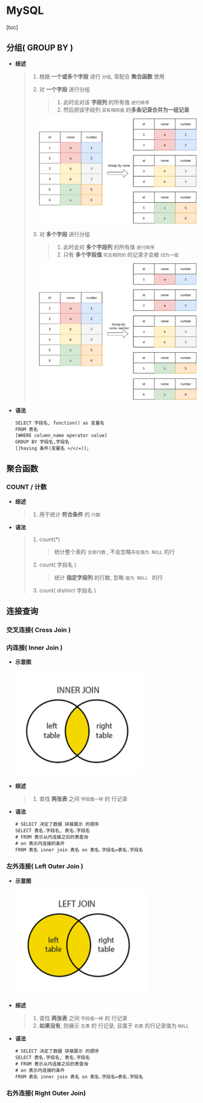# MySQL

[toc]

## 分组( GROUP BY )

+ **综述**

  > 1. 根据 **一个或多个字段** 进行 `分组`, 常配合 **聚合函数** 使用
  >
  > 2. 对 **一个字段** 进行分组
  >
  >    > 1. 此时会对该 **字段列** 的所有值 `进行排序`
  >    > 2. 然后把该字段列 `具有相同值` 的**多条记录合并为一组记录**
  >
  >    ![Untitled Diagram (3)](MySQL.assets/Untitled%20Diagram%20(3).png)
  >
  > 3. 对 **多个字段** 进行分组
  >
  >    > 1. 此时会对 **多个字段列** 的所有值 `进行排序`
  >    > 2. 只有 **多个字段值** `完全相同的` 的记录才会被 `归为一组`
  >
  >    ![Untitled Diagram (4)](MySQL.assets/Untitled%20Diagram%20(4).png)

+ **语法**

  ```mysql
  SELECT 字段名, function() as 变量名
  FROM 表名
  [WHERE column_name operator value]
  GROUP BY 字段名,字段名
  []having 条件(变量名 >/</=)];
  ```

  

## 聚合函数

### COUNT / 计数

+ **综述**

  > 1. 用于统计 **符合条件** 的 `行数`

+ **语法**

  > 1. count(*)
  >
  >    > 统计整个表的 `全部行数` , 不会忽略`存在值为 NULL` 的行
  >
  > 2. count( 字段名 )
  >
  >    > 统计 **指定字段列** 的行数, 忽略 `值为 NULL ` 的行
  >
  > 3. count( distinct 字段名 )



## 连接查询

### 交叉连接( Cross Join )



### 内连接( Inner Join )

+ **示意图**

  ![Screenshot from 2021-05-10 22-47-44](MySQL.assets/Screenshot%20from%202021-05-10%2022-47-44.png)

+ **综述**

  > 1. 查找 **两张表** 之间 `字段值一样` 的 行记录

+ **语法**

  ```mysql
  # SELECT 决定了数据 拼接展示 的顺序
  SELECT 表名.字段名, 表名.字段名
  # FROM 表示从内连接之后的表查询
  # on 表示内连接的条件
  FROM 表名 inner join 表名 on 表名.字段名=表名.字段名
  ```

  

### 左外连接( Left Outer Join )

+ **示意图**

  ![Screenshot from 2021-05-10 22-47-52](MySQL.assets/Screenshot%20from%202021-05-10%2022-47-52.png)

+ **综述**

  > 1. 查找 **两张表** 之间 `字段值一样` 的 行记录
  > 2. **如果没有**, 则展示 `左表` 的 行记录, 且属于 `右表` 的行记录值为 `NULL`

+ **语法**

  ```mysql
  # SELECT 决定了数据 拼接展示 的顺序
  SELECT 表名.字段名, 表名.字段名
  # FROM 表示从内连接之后的表查询
  # on 表示内连接的条件
  FROM 表名 inner join 表名 on 表名.字段名=表名.字段名
  ```

  

### 右外连接( Right Outer Join)